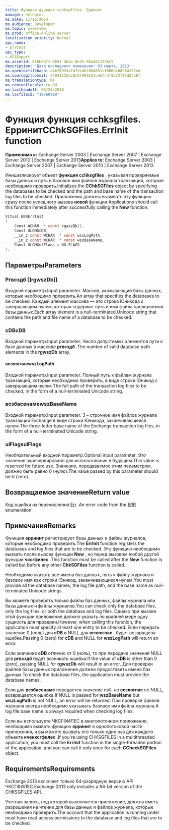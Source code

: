 ```yaml
---
title: Функция функция cchksgfiles. Ерринит
manager: sethgros
ms.date: 11/16/2014
ms.audience: Developer
ms.topic: overview
ms.prod: office-online-server
localization_priority: Normal
api_name:
- ErrInit
api_type:
- dllExport
ms.assetid: 61bb3af1-8b51-4bae-8e25-90a4dc1226c5
description: 'Дата последнего изменения: 03 марта, 2013'
ms.openlocfilehash: d4b76933a747fe4bf084061cf080bc68264132ed
ms.sourcegitcommit: 34041125dc8c5f993b21cebfc4f8b72f0fd2cb6f
ms.translationtype: MT
ms.contentlocale: ru-RU
ms.lasthandoff: 06/25/2018
ms.locfileid: "19760918"
---
```

# <a name="cchksgfileserrinit-function"></a><span data-ttu-id="a4a44-103">Функция функция cchksgfiles. Ерринит</span><span class="sxs-lookup"><span data-stu-id="a4a44-103">CChkSGFiles.ErrInit function</span></span>
  
<span data-ttu-id="a4a44-104">**Применимо к:** Exchange Server 2003 | Exchange Server 2007 | Exchange Server 2010 | Exchange Server 2013</span><span class="sxs-lookup"><span data-stu-id="a4a44-104">**Applies to:** Exchange Server 2003 | Exchange Server 2007 | Exchange Server 2010 | Exchange Server 2013</span></span>
  
<span data-ttu-id="a4a44-105">Инициализирует объект **функция cchksgfiles** , указывая проверяемые базы данных и путь и базовое имя файлов журнала транзакций, которые необходимо проверить.</span><span class="sxs-lookup"><span data-stu-id="a4a44-105">Initializes the **CChkSGFiles** object by specifying the databases to be checked and the path and base name of the transaction log files to be checked.</span></span> <span data-ttu-id="a4a44-106">Приложения должны вызывать эту функцию сразу после успешного вызова **новой** функции.</span><span class="sxs-lookup"><span data-stu-id="a4a44-106">Applications should call this function immediately after successfully calling the **New** function.</span></span> 
  
```cs
Vitual ERRErrInit  
(
    Const WCHAR  * const rgwszDb[],
    Const ULONGcDB,
    __in_z const WCHAR  * const wszLogPath,
    __in_z const WCHAR  * const wszBaseName,
    Const ULONGulFlags = NO_FLAGS
);

```

## <a name="parameters"></a><span data-ttu-id="a4a44-107">Параметры</span><span class="sxs-lookup"><span data-stu-id="a4a44-107">Parameters</span></span>

### <a name="rgwszdb"></a><span data-ttu-id="a4a44-108">Ргвсздб []</span><span class="sxs-lookup"><span data-stu-id="a4a44-108">rgwszDb[]</span></span>
  
<span data-ttu-id="a4a44-109">Входной параметр.</span><span class="sxs-lookup"><span data-stu-id="a4a44-109">Input parameter.</span></span> <span data-ttu-id="a4a44-110">Массив, указывающий базы данных, которые необходимо проверить.</span><span class="sxs-lookup"><span data-stu-id="a4a44-110">An array that specifies the databases to be checked.</span></span> <span data-ttu-id="a4a44-111">Каждый элемент массива — это строка Юникода с завершающим нулем, которая содержит путь и имя файла проверяемой базы данных.</span><span class="sxs-lookup"><span data-stu-id="a4a44-111">Each array element is a null-terminated Unicode string that contains the path and file name of a database to be checked.</span></span>
    
### <a name="cdb"></a><span data-ttu-id="a4a44-112">cDB</span><span class="sxs-lookup"><span data-stu-id="a4a44-112">cDB</span></span>
  
<span data-ttu-id="a4a44-113">Входной параметр.</span><span class="sxs-lookup"><span data-stu-id="a4a44-113">Input parameter.</span></span> <span data-ttu-id="a4a44-114">Число допустимых элементов пути к базе данных в массиве **ргвсздб** .</span><span class="sxs-lookup"><span data-stu-id="a4a44-114">The number of valid database path elements in the **rgwszDb** array.</span></span> 
    
#### <a name="wszlogpath"></a><span data-ttu-id="a4a44-115">всзлогпас</span><span class="sxs-lookup"><span data-stu-id="a4a44-115">wszLogPath</span></span>
  
<span data-ttu-id="a4a44-116">Входной параметр.</span><span class="sxs-lookup"><span data-stu-id="a4a44-116">Input parameter.</span></span> <span data-ttu-id="a4a44-117">Полный путь к файлам журнала транзакций, которые необходимо проверить, в виде строки Юникод с завершающим нулем.</span><span class="sxs-lookup"><span data-stu-id="a4a44-117">The full path of the transaction log files to be checked, in the form of a null-terminated Unicode string.</span></span>
    
### <a name="wszbasename"></a><span data-ttu-id="a4a44-118">всзбасенаме</span><span class="sxs-lookup"><span data-stu-id="a4a44-118">wszBaseName</span></span>
  
<span data-ttu-id="a4a44-119">Входной параметр.</span><span class="sxs-lookup"><span data-stu-id="a4a44-119">Input parameter.</span></span> <span data-ttu-id="a4a44-120">3 – строчное имя файлов журнала транзакций Exchange в виде строки Юникода, заканчивающейся нулем.</span><span class="sxs-lookup"><span data-stu-id="a4a44-120">The three-letter base name of the Exchange transaction log files, in the form of a null-terminated Unicode string.</span></span>
    
### <a name="ulflags"></a><span data-ttu-id="a4a44-121">ulFlags</span><span class="sxs-lookup"><span data-stu-id="a4a44-121">ulFlags</span></span>
  
<span data-ttu-id="a4a44-122">Необязательный входной параметр.</span><span class="sxs-lookup"><span data-stu-id="a4a44-122">Optional input parameter.</span></span> <span data-ttu-id="a4a44-123">Это значение зарезервировано для использования в будущем.</span><span class="sxs-lookup"><span data-stu-id="a4a44-123">This value is reserved for future use.</span></span> <span data-ttu-id="a4a44-124">Значение, передаваемое этим параметром, должно быть равно 0 (нулю).</span><span class="sxs-lookup"><span data-stu-id="a4a44-124">The value passed by this parameter should be 0 (zero).</span></span>
    
## <a name="return-value"></a><span data-ttu-id="a4a44-125">Возвращаемое значение</span><span class="sxs-lookup"><span data-stu-id="a4a44-125">Return value</span></span>

<span data-ttu-id="a4a44-126">Код ошибки из перечисления [Err](cchksgfiles-err-enumeration.md) .</span><span class="sxs-lookup"><span data-stu-id="a4a44-126">An error code from the [ERR](cchksgfiles-err-enumeration.md) enumeration.</span></span> 
  
## <a name="remarks"></a><span data-ttu-id="a4a44-127">Примечания</span><span class="sxs-lookup"><span data-stu-id="a4a44-127">Remarks</span></span>

<span data-ttu-id="a4a44-128">Функция **ерринит** регистрирует базы данных и файлы журналов, которые необходимо проверить.</span><span class="sxs-lookup"><span data-stu-id="a4a44-128">The **ErrInit** function registers the databases and log files that are to be checked.</span></span> <span data-ttu-id="a4a44-129">Эту функцию необходимо вызвать после вызова функции **New** , но перед вызовом любой другой функции **чксгфилес** .</span><span class="sxs-lookup"><span data-stu-id="a4a44-129">This function must be called after the **New** function is called but before any other **ChkSGFiles** function is called.</span></span> 
  
<span data-ttu-id="a4a44-130">Необходимо указать все имена баз данных, путь к файлу журнала и базовое имя как строки Юникод, заканчивающиеся нулем.</span><span class="sxs-lookup"><span data-stu-id="a4a44-130">You must provide all the database names, the log file path, and the base name as null-terminated Unicode strings.</span></span>
  
<span data-ttu-id="a4a44-131">Вы можете проверять только файлы баз данных, файлы журнала или базы данных и файлы журналов.</span><span class="sxs-lookup"><span data-stu-id="a4a44-131">You can check only the database files, only the log files, or both the database and log files.</span></span> <span data-ttu-id="a4a44-132">Однако при вызове этой функции приложение должно указать по крайней мере одну сущность для проверки.</span><span class="sxs-lookup"><span data-stu-id="a4a44-132">However, when calling this function, the application must specify at least one entity to be checked.</span></span> <span data-ttu-id="a4a44-133">Если передать значение 0 (ноль) для **cDB** и NULL для **всзлогпас** , будет возвращена ошибка.</span><span class="sxs-lookup"><span data-stu-id="a4a44-133">Passing 0 (zero) for  **cDB**  and NULL for  **wszLogPath**  will return an error.</span></span> 
  
<span data-ttu-id="a4a44-134">Если значение **cDB** отлично от 0 (ноль), то при передаче значения NULL для **ргвсздб** будет возникать ошибка.</span><span class="sxs-lookup"><span data-stu-id="a4a44-134">If the value of  **cDB**  is other than 0 (zero), passing NULL for  **rgwszDb**  will result in an error.</span></span> <span data-ttu-id="a4a44-135">Для проверки файлов базы данных приложение должно предоставить имена баз данных.</span><span class="sxs-lookup"><span data-stu-id="a4a44-135">To check the database files, the application must provide the database names.</span></span> 
  
<span data-ttu-id="a4a44-136">Если для **всзбасенаме** передается значение null, но **всзлогпас** не NULL, возвращается ошибка.</span><span class="sxs-lookup"><span data-stu-id="a4a44-136">If NULL is passed for  **wszBaseName**  but  **wszLogPath**  is not NULL, an error will be returned.</span></span> <span data-ttu-id="a4a44-137">При проверке файлов журнала всегда необходимо указывать базовое имя файла журнала.</span><span class="sxs-lookup"><span data-stu-id="a4a44-137">A log file base name is always required when checking log files.</span></span> 
  
<span data-ttu-id="a4a44-138">Если вы используете ЧКСГФИЛЕС в многопоточном приложении, необходимо вызвать функцию **ерринит** в однопотоковой части приложения, и вы можете вызвать его только один раз для каждого объекта **кчекксгфилес** .</span><span class="sxs-lookup"><span data-stu-id="a4a44-138">If you're using CHKSGFILES in a multithreaded application, you must call the **ErrInit** function in the single-threaded portion of the application, and you can call it only once for each **CCheckSGFiles** object.</span></span> 
  
## <a name="requirements"></a><span data-ttu-id="a4a44-139">Requirements</span><span class="sxs-lookup"><span data-stu-id="a4a44-139">Requirements</span></span>

<span data-ttu-id="a4a44-140">Exchange 2013 включает только 64-разрядную версию API ЧКСГФИЛЕС.</span><span class="sxs-lookup"><span data-stu-id="a4a44-140">Exchange 2013 only includes a 64-bit version of the CHKSGFILES API.</span></span>
  
<span data-ttu-id="a4a44-141">Учетная запись, под которой выполняется приложение, должна иметь разрешения на чтение для базы данных и файлов журнала, которые необходимо проверить.</span><span class="sxs-lookup"><span data-stu-id="a4a44-141">The account that the application is running under must have read access permissions to the database and log files that are to be checked.</span></span>
  

